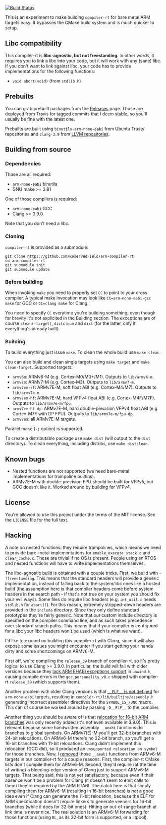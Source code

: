 [![Build Status](https://travis-ci.org/ReservedField/arm-compiler-rt.svg?branch=master)](https://travis-ci.org/ReservedField/arm-compiler-rt)

This is an experiment to make building `compiler-rt` for bare metal ARM targets
easy. It bypasses the CMake build system and is much quicker to setup.

## Libc compatibility

This compiler-rt is **libc-agnostic, but not freestanding**. In other words, it
requires you to link a libc into your code, but it will work with any (sane)
libc. If you don't want to link against libc, your code has to provide
implementations for the following functions:

* `void abort(void)` (from `stdlib.h`)

## Prebuilts

You can grab prebuilt packages from the [Releases](https://github.com/ReservedField/arm-compiler-rt/releases)
page. Those are deployed from Travis for tagged commits that I deem stable, so
you'll usually be fine with the latest one.

Prebuilts are built using `binutils-arm-none-eabi` from Ubuntu Trusty
repositories and `clang-3.9` from [LLVM repositories](http://apt.llvm.org).

## Building from source

### Dependencies

Those are all required:

 * `arm-none-eabi` binutils
 * GNU make >= 3.81

One of those compilers is required:

 * `arm-none-eabi` GCC
 * Clang >= 3.9.0

Note that you don't need a libc.

### Cloning

`compiler-rt` is provided as a submodule:
```
git clone https://github.com/ReservedField/arm-compiler-rt
cd arm-compiler-rt
git submodule init
git submodule update
```

### Before building

When invoking `make` you need to properly set `CC` to point to your cross
compiler. A typical make invocation may look like `CC=arm-none-eabi-gcc make`
for GCC or `CC=clang make` for Clang.

You need to specify `CC` everytime you're building something, even though for
brevity it's not explicited in the Building section. The exceptions are of
course `clean(-target)`, `distclean` and `dist` (for the latter, only if
everything's already built).

### Building

To build everything just issue `make`. To clean the whole build use
`make clean`.

You can also build and clean single targets using `make target` and
`make clean-target`. Supported targets:

 * `armv6m`: ARMv6-M (e.g. Cortex-M0/M0+/M1). Outputs to `lib/armv6-m`.
 * `armv7m`: ARMv7-M (e.g. Cortex-M3). Outputs to `lib/armv7-m`.
 * `armv7em-sf`: ARMv7E-M, soft float ABI (e.g. Cortex-M4/M7).
   Outputs to `lib/armv7e-m`.
 * `armv7em-hf`: ARMv7E-M, hard VFPv4 float ABI (e.g. Cortex-M4F/M7F).
   Outputs to `lib/armv7e-m/fpu`.
 * `armv7em-hf-dp`: ARMv7E-M, hard double-precision VFPv4 float ABI
   (e.g. Cortex-M7F with DP FPU). Outputs to `lib/armv7e-m/fpu-dp`.
 * `armv7em`: all ARMv7E-M targets.

Parallel make (`-j` option) is supported.

To create a distributable package use `make dist` (will output to the `dist`
directory). To clean everything, including distribs, use `make distclean`.

## Known bugs

 * Nested functions are not supported (we need bare-metal implementations for
   trampoline builtins).
 * ARMv7E-M with double-precision FPU should be built for VFPv5, but GCC
   doesn't like it. Worked around by building for VFPv4.

## License

You're allowed to use this project under the terms of the MIT license. See the
`LICENSE` file for the full text.

## Hacking

A note on nested functions: they require trampolines, which means we need to
provide bare-metal implementations for `enable_execute_stack.c` and
`clear_cache.c`. Those are trivial if no OS is present. People using an RTOS
and nested functions will have to write implementations themselves.

The libc-agnostic build is obtained with a couple tricks. First, we build
with `-ffreestanding`. This means that the standard headers will provide a
generic implementation, instead of falling back to the system/libc ones like a
hosted build (the assumption here is that compiler headers come before system
headers in the search path - if that's not true on your system you should fix
your evil ways). Some files do require libc headers (e.g. `int_util.c` needs
`stdlib.h` for `abort()`). For this reason, extremely stripped-down headers are
provided in the `include` directory. Since they only define standard prototypes
they're fairly generic. Note that our custom include directory is specified on
the compiler command line, and as such takes precedence over standard search
paths. This means that if your compiler is configured for a libc your libc
headers won't be used (which is what we want).

I'd like to expand on building this compiler-rt with Clang, since it will also
expose some issues you might encounter if you start getting your hands dirty
and some shortcomings on ARMv6-M.

First off, we're compiling the `release_39` branch of compiler-rt, so it's
pretty logical to use Clang >= 3.9.0. In particular, the build will fail with
older versions because they [lack ARM EHABI exceptions support](https://reviews.llvm.org/D15781)
in `unwind.h`, causing compile errors in the `gcc_personality_v0.c` shipped
with compiler-rt `release_39` (which supports them).

Another problem with older Clang versions is that [`__ELF__` is not defined](https://reviews.llvm.org/D19225)
for `arm-none-eabi` targets, resulting in `compiler-rt/lib/builtins/assembly.h`
generating incorrect assembler directives for the `SYMBOL_IS_FUNC` macro. This
can of course be worked around by passing `-D__ELF__` to the compiler.

Another thing you should be aware of is that [relocation for 16-bit ARM branches](https://github.com/llvm-mirror/llvm/commit/af86df2b0f3f987981877fad1c0854fc915e2474)
was only recently added (it's not even available in 3.9.0). This is relevant
because some handwritten assembly `__aeabi` functions do branches to global
symbols. On ARMv7(E)-M you'll get 32-bit branches with 24-bit relocations. On
ARMv6-M there's no 32-bit branch, so you'll get a 16-bit branches with 11-bit
relocations. Clang didn't implement this relocation (GCC did), so it produced
an `unsupported relocation on symbol` for those branches. Now, I [removed](https://github.com/ReservedField/arm-compiler-rt/commit/9a05715d1429ea48a937bad6cedacd22436cb1f5)
those `__aeabi` functions from ARMv6-M targets in our compiler-rt for a couple
reasons. First, the compiler-rt CMake lists don't compile them for ARMv6-M.
Second, they'd require (at the time of writing) a bleeding-edge version of
Clang just to support ARMv6-M targets. That being said, this is not yet
satisfactory, because even if their absence won't be a problem for Clang (it
doesn't seem to emit calls to them) they're required by the ARM RTABI. The
catch here is that simply compiling them for ARMv6-M (resulting in 16-bit
branches) is *not* a good idea even if Clang can generate the 11-bit
relocation, because the ELF for ARM specification doesn't require linkers to
generate veeners for 16-bit branches (while it does for 32-bit ones). Hitting
an out-of-range branch at link time is never nice. The real solution is an
ARMv6-M forwarding for those functions (using `BL`, as its 32-bit form is
supported, or a litpool).
